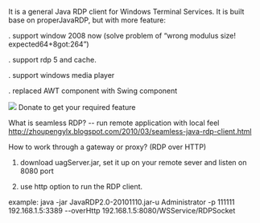 It is a general Java RDP client for Windows Terminal Services. It is built base on properJavaRDP, but with more feature:

. support window 2008 now (solve problem of “wrong modulus size! expected64+8got:264”)

. support rdp 5 and cache.

. support windows media player

. replaced AWT component with Swing component

[![](https://www.paypal.com/en_US/i/btn/btn_donateCC_LG.gif)](https://www.paypal.com/cgi-bin/webscr?cmd=_donations&business=zhoupeng%2ehust%40gmail%2ecom&lc=US&item_name=JAVA%20RDP%20client&no_note=0&currency_code=USD&bn=PP%2dDonationsBF%3abtn_donateCC_LG%2egif%3aNonHostedGuest) Donate to get your required feature

What is seamless RDP?  -- run remote application with local feel http://zhoupengylx.blogspot.com/2010/03/seamless-java-rdp-client.html

How to work through a gateway or proxy? (RDP over HTTP)

1. download uagServer.jar, set it up on your remote sever and listen on 8080 port

2. use http option to run the RDP client.

example: java -jar JavaRDP2.0-20101110.jar-u Administrator -p 111111  192.168.1.5:3389 --overHttp 192.168.1.5:8080/WSService/RDPSocket